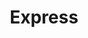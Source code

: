---
title: "Express"
url: /ciudad-autonoma-de-buenos-aires/express-avenida-cordoba/
shop: Supermarkt
---
